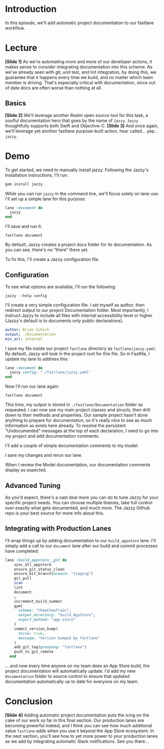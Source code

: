 # Introduction
In this episode, we'll add automatic project documentation to our fastlane workflow.
# Lecture
**[Slide 1]** 
As we're automating more and more of our developer actions, it makes sense to consider integrating documentation into this scheme. 
As we've already seen with git, unit test, and lint integration, by doing this, we guarantee that it happens every time we build, and no matter which team member is driving. That's especially critical with documentation, since out of date docs are often worse than nothing at all.
## Basics
**[Slide 2]** 
We'll leverage another Realm open source tool for this task, a soulful documentation hero that goes by the name of `Jazzy`. `Jazzy` thoughtfully supports both Swift and Objective-C. 
**[Slide 3]** 
And once again, we'll leverage yet another fastlane purpose-built action, hear called… yep… `jazzy`.  


# Demo
<!-- Show Jazzy's instructions -->
To get started, we need to manually install jazzy. Following the Jazzy's Installation instructions, I'll run:
```ruby
gem install jazzy
```
<!-- Switch to Fastfile in code editor -->
While you can run `jazzy` in the command line, we'll focus solely on lane use. I'll set up a simple lane for this purpose:
```ruby
lane :document do
  jazzy
end
```
I'll save and run it:
```
fastlane document
```


By default, Jazzy creates a project docs folder for its documentation. As you can see, there's no "there" there yet. 
<!-- Open docs/index.html in browser -->
To fix this, I'll create a Jazzy configuration file.


## Configuration
To see what options are available, I'll run the following:
```
jazzy --help config
```
<!-- Scroll through results in Terminal -->


I'll create a very simple configuration file. 
I set myself as author, then redirect output to our project Documentation folder. 
Most importantly, I instruct Jazzy to include all files with internal accessibility level or higher (Jazzy's default is to documents only public declarations). 
```yaml
author: Brian Schick
output: ./Documentation
min_acl: internal
```

I save my file inside our project  `fastlane` directory as  `fastlane/jazzy.yaml`.   
By default, Jazzy will look in the project root for this file. So in Fastfile, I update my lane to address this:
```ruby
lane :document do
  jazzy config: "./fastlane/jazzy.yaml"
end
```
Now I'll run our lane again:
```
fastlane document
```


This time, my output is stored in `./fastlane/Documentation` folder as requested.  I can now see my main project classes and structs, then drill down to their methods and properties.
Our sample project hasn't done anything to prepare for documentation, so it's really nice to see as much information as exists here already. To resolve the persistent "Undocumented" messages at the top of each declaration, I need to go into my project and add documentation comments. 


I'll add a couple of simple documentation comments to my model:
<!-- 
In TrainingModel.swift, add

/// The root type for Chew Chew Training challenges
/// The specific challenges presented to Chew Chew Trainers. Make sure hints are funny (at least to you ;)

 Save then rerun fastlane document -->

I save my changes and rerun our lane.


When I review the Model documentation, our documentation comments display as expected. 
<!-- Show in browser -->

## Advanced Tuning
As you'd expect, there's a vast deal more you can do to tune Jazzy for your specific project needs. You can choose multiple themes, take full control over exactly what gets documented, and much more. The Jazzy Github repo is your best source for more info about this.


## Integrating with Production Lanes
I'll wrap things up by adding documentation to our `build_appstore` lane. I'll simply add a call to our `document` lane after our build and commit processes have completed:
```ruby
lane :build_appstore__git do
    sync_all_appstore
    ensure_git_status_clean
    ensure_bit_branch(branch: "staging")
    git_pull
    scan
    lint
	document
	…
    increment_build_number
    gym(
      scheme: "ChewChewTrain",
      output_directory: "build_AppStore",
      export_method: "app-store"
    )
    commit_version_bump(
      force: true,
      message: "Version bumped by fastlane"
    )
    add_git_tag(grouping: "fastlane")
    push_to_git_remote
  end
```
… and now every time anyone on my team does an App Store build, the project documentation will automatically update. I'd add my new `Documentation` folder to source control to ensure that updated documentation automatically up to date for everyone on my team.


# Conclusion
**[Slide 4]** 
Adding automatic project documentation puts the icing on the cake of our work so far in this final section. Our production lanes are becoming powerful indeed, and I think you can see how much additional value `fastlane` adds when you use it beyond the App Store ecosystem. 
In the next section, you'll see how to yet more power to your production lanes as we add by integrating automatic Slack notifications. See you there… 